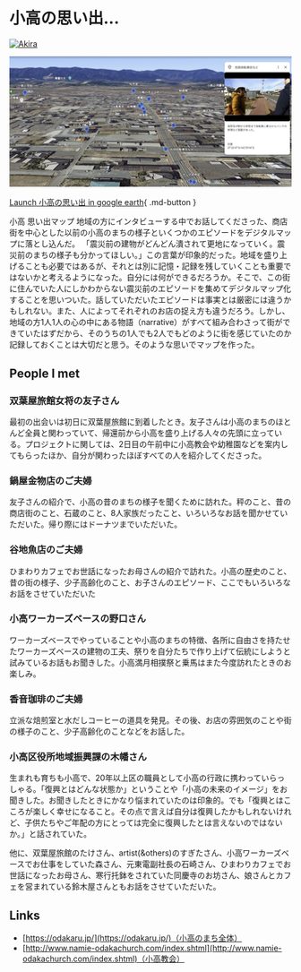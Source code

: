 # 小高の思い出...

<a href="../../tomoni participants/akira" class="circular-image-link">
    <img class="circular-image" src="../../images/akira bw.jpg" alt="Akira">
</a>

![alt text](images/omoide.jpg)

[Launch 小高の思い出 in google earth](https://earth.google.com/web/data=MkEKPwo9CiExMGJ1bjE4X1lXRUdUUVBlMHNhVW5qVEduWWRDQzgyd0oSFgoUMEMzMEZGNzBGQzJFQTYwNDlDOTEgAQ){ .md-button }

小高 思い出マップ	地域の方にインタビューする中でお話してくださった、商店街を中心とした以前の小高のまちの様子といくつかのエピソードをデジタルマップに落とし込んだ。	「震災前の建物がどんどん潰されて更地になっていく。震災前のまちの様子も分かってほしい。」この言葉が印象的だった。地域を盛り上げることも必要ではあるが、それとは別に記憶・記録を残していくことも重要ではないかと考えるようになった。自分には何ができるだろうか。そこで、この街に住んでいた人にしかわからない震災前のエピソードを集めてデジタルマップ化することを思いついた。話していただいたエピソードは事実とは厳密には違うかもしれない。また、人によってそれぞれのお店の捉え方も違うだろう。しかし、地域の方1人1人の心の中にある物語（narrative）がすべて組み合わさって街ができていたはずだから、そのうちの1人でも2人でもどのように街を感じていたのか記録しておくことは大切だと思う。そのような思いでマップを作った。

## People I met

### 双葉屋旅館女将の友子さん
最初の出会いは初日に双葉屋旅館に到着したとき。友子さんは小高のまちのほとんど全員と関わっていて、帰還前から小高を盛り上げる人々の先頭に立っている。プロジェクトに関しては、2日目の午前中に小高教会や幼稚園などを案内してもらったほか、自分が関わったほぼすべての人を紹介してくださった。

### 鍋屋金物店のご夫婦
友子さんの紹介で、小高の昔のまちの様子を聞くために訪れた。秤のこと、昔の商店街のこと、石蔵のこと、8人家族だったこと、いろいろなお話を聞かせていただいた。帰り際にはドーナツまでいただいた。

### 谷地魚店のご夫婦
ひまわりカフェでお世話になったお母さんの紹介で訪れた。小高の歴史のこと、昔の街の様子、少子高齢化のこと、お子さんのエピソード、ここでもいろいろなお話をさせていただいた

### 小高ワーカーズベースの野口さん
ワーカーズベースでやっていることや小高のまちの特徴、各所に自由さを持たせたワーカーズベースの建物の工夫、祭りを自分たちで作り上げて伝統にしようと試みているお話もお聞きした。小高満月相撲祭と乗馬はまた今度訪れたときのお楽しみ。

### 香音珈琲のご夫婦
立派な焙煎室と水だしコーヒーの道具を発見。その後、お店の雰囲気のことや街の様子のこと、少子高齢化のことなどをお話した。

### 小高区役所地域振興課の木幡さん
生まれも育ちも小高で、20年以上区の職員として小高の行政に携わっていらっしゃる。「復興とはどんな状態か」ということや「小高の未来のイメージ」をお聞きした。お聞きしたときにかなり悩まれていたのは印象的。でも「復興とはこころが楽しく幸せになること。その点で言えば自分は復興したかもしれないけれど、子供たちやご年配の方にとっては完全に復興したとは言えないのではないか。」と話されていた。

他に、双葉屋旅館のたけさん、artist(&others)のすぎたさん、小高ワーカーズベースでお仕事をしていた森さん、元東電副社長の石崎さん、ひまわりカフェでお世話になったお母さん、寒行托鉢をされていた同慶寺のお坊さん、娘さんとカフェを営まれている鈴木屋さんともお話をさせていただいた。	

## Links
- [https://odakaru.jp/](https://odakaru.jp/)（小高のまち全体）	
- [http://www.namie-odakachurch.com/index.shtml](http://www.namie-odakachurch.com/index.shtml)（小高教会）
